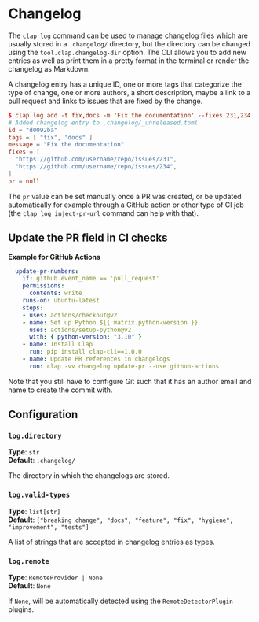 # Changelog

The `clap log` command can be used to manage changelog files which are usually stored in a `.changelog/` directory,
but the directory can be changed using the `tool.clap.changelog-dir` option. The CLI allows you to add new entries
as well as print them in a pretty format in the terminal or render the changelog as Markdown.

A changelog entry has a unique ID, one or more tags that categorize the type of change, one or more authors,
a short description, maybe a link to a pull request and links to issues that are fixed by the change.

```toml
$ clap log add -t fix,docs -m 'Fix the documentation' --fixes 231,234
# Added changelog entry to .changelog/_unreleased.toml
id = "d0092ba"
tags = [ "fix", "docs" ]
message = "Fix the documentation"
fixes = [
  "https://github.com/username/repo/issues/231",
  "https://github.com/username/repo/issues/234",
]
pr = null
```

The `pr` value can be set manually once a PR was created, or be updated automatically for example through a GitHub
action or other type of CI job (the `clap log inject-pr-url` command can help with that).

## Update the PR field in CI checks

__Example for GitHub Actions__

```yml
  update-pr-numbers:
    if: github.event_name == 'pull_request'
    permissions:
      contents: write
    runs-on: ubuntu-latest
    steps:
    - uses: actions/checkout@v2
    - name: Set up Python ${{ matrix.python-version }}
      uses: actions/setup-python@v2
      with: { python-version: "3.10" }
    - name: Install Clap
      run: pip install clap-cli==1.0.0
    - name: Update PR references in changelogs
      run: clap -vv changelog update-pr --use github-actions
```

Note that you still have to configure Git such that it has an author email and name to create the commit with.

## Configuration

### `log.directory`

__Type__: `str`  
__Default__: `.changelog/`

The directory in which the changelogs are stored.

### `log.valid-types`

__Type__: `list[str]`  
__Default__: `["breaking change", "docs", "feature", "fix", "hygiene", "improvement", "tests"]`

A list of strings that are accepted in changelog entries as types.

### `log.remote`

__Type__: `RemoteProvider | None`  
__Default__: `None`

If `None`, will be automatically detected using the `RemoteDetectorPlugin` plugins.
